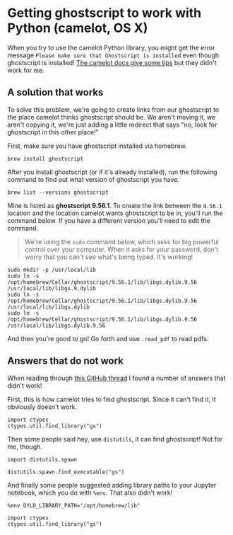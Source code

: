 # Getting ghostscript to work with Python (camelot, OS X)

When you try to use the camelot Python library, you might get the error message `Please make sure that Ghostscript is installed` even though ghostscript is installed! [The camelot docs give some tips](https://camelot-py.readthedocs.io/en/master/user/install-deps.html#for-ghostscript) but they didn't work for me.

## A solution that works

To solve this problem, we're going to create links from our ghostscript to the place camelot thinks ghostscript should be. We aren't moving it, we aren't copying it, we're just adding a little redirect that says "no, look for ghostscript in this other place!"

First, make sure you have ghostscript installed via homebrew.

```
brew install ghostscript
```

After you install ghostscript (or if it's already installed), run the following command to find out what version of ghostscript you have.

```
brew list --versions ghostscript
```

Mine is listed as **ghostscript 9.56.1**. To create the link between the `9.56.1` location and the location camelot wants ghostscript to be in, you'll run the command below. If you have a different version you'll need to edit the command.

> We're using the `sudo` command below, which asks for big powerful control over your computer. When it asks for your password, don't worry that you can't see what's being typed. It's working!

```
sudo mkdir -p /usr/local/lib
sudo ln -s /opt/homebrew/Cellar/ghostscript/9.56.1/lib/libgs.dylib.9.56 /usr/local/lib/libgs.9.dylib
sudo ln -s /opt/homebrew/Cellar/ghostscript/9.56.1/lib/libgs.dylib.9.56 /usr/local/lib/libgs.dylib
sudo ln -s /opt/homebrew/Cellar/ghostscript/9.56.1/lib/libgs.dylib.9.56 /usr/local/lib/libgs.dylib.9.56
```

And then you're good to go! Go forth and use `.read_pdf` to read pdfs.

## Answers that do not work

When reading through [this GitHub thread](https://github.com/atlanhq/camelot/issues/184) I found a number of answers that didn't work!

First, this is how camelot tries to find ghostscript. Since it can't find it, it obviously doesn't work.

```
import ctypes
ctypes.util.find_library("gs")
```

Then some people said hey, use `distutils`, it can find ghostscript! Not for me, though.

```
import distutils.spawn

distutils.spawn.find_executable("gs")
```

And finally some people suggested adding library paths to your Jupyter notebook, which you do with `%env`. That also didn't work!

```
%env DYLD_LIBRARY_PATH="/opt/homebrew/lib"

import ctypes
ctypes.util.find_library("gs")
```